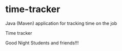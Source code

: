 # time-tracker
Java (Maven) application for tracking time on the job

Time tracker

Good Night Students and friends!!!
